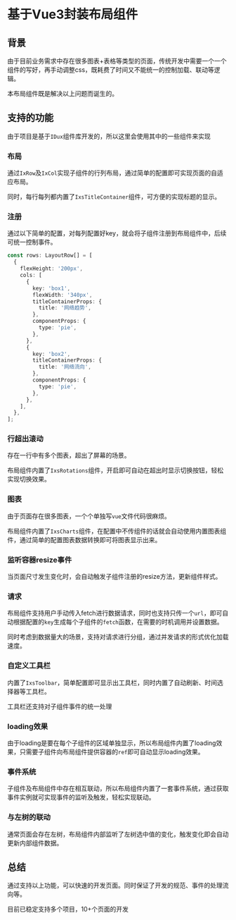 # 基于Vue3封装布局组件



## 背景

由于目前业务需求中存在很多图表+表格等类型的页面，传统开发中需要一个一个组件的写好，再手动调整css，既耗费了时间又不能统一的控制加载、联动等逻辑。

本布局组件既是解决以上问题而诞生的。



## 支持的功能

由于项目是基于`IDux`组件库开发的，所以这里会使用其中的一些组件来实现



### 布局

通过`IxRow`及`IxCol`实现子组件的行列布局，通过简单的配置即可实现页面的自适应布局。

同时，每行每列都内置了`IxsTitleContainer`组件，可方便的实现标题的显示。



### 注册

通过以下简单的配置，对每列配置好key，就会将子组件注册到布局组件中，后续可统一控制事件。

```ts
const rows: LayoutRow[] = [
  {
    flexHeight: '200px',
    cols: [
      {
        key: 'box1',
        flexWidth: '340px',
        titleContainerProps: {
          title: '网络趋势',
        },
        componentProps: {
          type: 'pie',
        },
      },
      {
        key: 'box2',
        titleContainerProps: {
          title: '网络流向',
        },
        componentProps: {
          type: 'pie',
        },
      },
    ],
  },
];
```





### 行超出滚动

存在一行中有多个图表，超出了屏幕的场景。

布局组件内置了`IxsRotations`组件，开启即可自动在超出时显示切换按钮，轻松实现切换效果。



### 图表

由于页面存在很多图表，一个个单独写`vue`文件代码很麻烦。

布局组件内置了`IxsCharts`组件，在配置中不传组件的话就会自动使用内置图表组件，通过简单的配置图表数据转换即可将图表显示出来。



### 监听容器resize事件

当页面尺寸发生变化时，会自动触发子组件注册的resize方法，更新组件样式。



### 请求

布局组件支持用户手动传入fetch进行数据请求，同时也支持只传一个`url`，即可自动根据配置的`key`生成每个子组件的`fetch`函数，在需要的时机调用并设置数据。

同时考虑到数据量大的场景，支持对请求进行分组，通过并发请求的形式优化加载速度。



### 自定义工具栏

内置了`IxsToolbar`，简单配置即可显示出工具栏，同时内置了自动刷新、时间选择器等工具栏。

工具栏还支持对子组件事件的统一处理



### loading效果

由于loading是要在每个子组件的区域单独显示，所以布局组件内置了loading效果，只需要子组件向布局组件提供容器的`ref`即可自动显示loading效果。



### 事件系统

子组件及布局组件中存在相互联动，所以布局组件内置了一套事件系统，通过获取事件实例就可实现事件的监听及触发，轻松实现联动。



### 与左树的联动

通常页面会存在左树，布局组件内部监听了左树选中值的变化，触发变化即会自动更新内部组件数据。



## 总结

通过支持以上功能，可以快速的开发页面。同时保证了开发的规范、事件的处理流向等。

目前已稳定支持多个项目，10+个页面的开发

